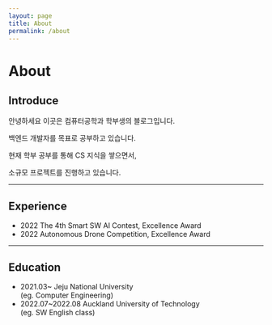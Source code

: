 ```yaml
---
layout: page
title: About
permalink: /about
---
```


# About

## Introduce

안녕하세요 이곳은 컴퓨터공학과 학부생의 블로그입니다.

백엔드 개발자를 목표로 공부하고 있습니다.

현재 학부 공부를 통해 CS 지식을 쌓으면서,

소규모 프로젝트를 진행하고 있습니다.


--- 
## Experience

* 2022 The 4th Smart SW AI Contest, Excellence Award
* 2022 Autonomous Drone Competition, Excellence Award

___

## Education

* 2021.03~ Jeju National University <br>(eg. Computer Engineering)
* 2022.07~2022.08 Auckland University of Technology<br> (eg. SW English class)




